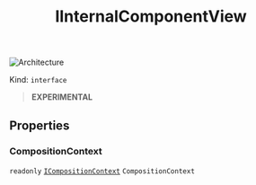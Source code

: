 ﻿---
id: IInternalComponentView
title: IInternalComponentView
---

![Architecture](https://img.shields.io/badge/architecture-new_only-blue)

Kind: `interface`

> **EXPERIMENTAL**

## Properties
### CompositionContext
`readonly`  [`ICompositionContext`](ICompositionContext) `CompositionContext`

